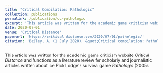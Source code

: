 ```yaml
---
title: "Critical Compilation: Pathologic"
collection: publications
permalink: /publication/cc-pathologic
excerpt: 'This article was written for the academic game criticism website <i>Critical Distance</i> and functions as a literature review for scholarly and journalistic articles written about Ice Pick Lodge's survival game <i>Pathologic</i> (2005).'
date: 2020-07-01
venue: 'Critical Distance'
paperurl: 'https://critical-distance.com/2020/07/01/pathologic/'
citation: 'Bailey, A. (1 July 2020). &quot;Critical compilation: Pathologic,&quot; <i>Critical Distance</i>.'
---
```


This article was written for the academic game criticism website <i>Critical Distance</i> and functions as a literature review for scholarly and journalistic articles written about Ice Pick Lodge's survival game <i>Pathologic</i> (2005).

